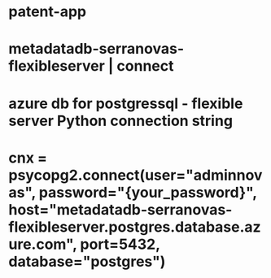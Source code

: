 # patent-app

# metadatadb-serranovas-flexibleserver | connect 
# azure db for postgressql - flexible server Python connection string

# cnx = psycopg2.connect(user="adminnovas", password="{your_password}", host="metadatadb-serranovas-flexibleserver.postgres.database.azure.com", port=5432, database="postgres")